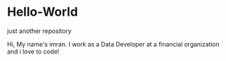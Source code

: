 # Hello-World
just another repository

Hi, My name's imran. I work as a Data Developer at a financial organization and i love to code!
